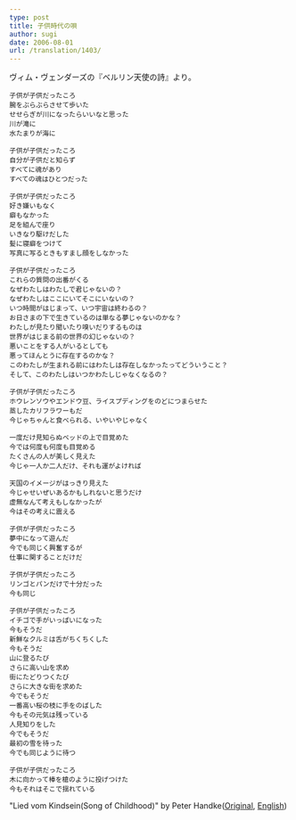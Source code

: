 ```yaml
---
type: post
title: 子供時代の唄
author: sugi
date: 2006-08-01
url: /translation/1403/
---
```

ヴィム・ヴェンダーズの『ベルリン天使の詩』より。


    子供が子供だったころ
    腕をぶらぶらさせて歩いた
    せせらぎが川になったらいいなと思った
    川が滝に
    水たまりが海に
    
    子供が子供だったころ
    自分が子供だと知らず
    すべてに魂があり
    すべての魂はひとつだった
    
    子供が子供だったころ
    好き嫌いもなく
    癖もなかった
    足を組んで座り
    いきなり駆けだした
    髪に寝癖をつけて
    写真に写るときもすまし顔をしなかった
    
    子供が子供だったころ
    これらの質問の出番がくる
    なぜわたしはわたしで君じゃないの？
    なぜわたしはここにいてそこにいないの？
    いつ時間がはじまって、いつ宇宙は終わるの？
    お日さまの下で生きているのは単なる夢じゃないのかな？
    わたしが見たり聞いたり嗅いだりするものは
    世界がはじまる前の世界の幻じゃないの？
    悪いことをする人がいるとしても
    悪ってほんとうに存在するのかな？
    このわたしが生まれる前にはわたしは存在しなかったってどういうこと？
    そして、このわたしはいつかわたしじゃなくなるの？
    
    子供が子供だったころ
    ホウレンソウやエンドウ豆、ライスプディングをのどにつまらせた
    蒸したカリフラワーもだ
    今じゃちゃんと食べられる、いやいやじゃなく
    
    一度だけ見知らぬベッドの上で目覚めた
    今では何度も何度も目覚める
    たくさんの人が美しく見えた
    今じゃ一人か二人だけ、それも運がよければ
    
    天国のイメージがはっきり見えた
    今じゃせいぜいあるかもしれないと思うだけ
    虚無なんて考えもしなかったが
    今はその考えに震える
    
    子供が子供だったころ
    夢中になって遊んだ
    今でも同じく興奮するが
    仕事に関することだけだ
    
    子供が子供だったころ
    リンゴとパンだけで十分だった
    今も同じ
    
    子供が子供だったころ
    イチゴで手がいっぱいになった
    今もそうだ
    新鮮なクルミは舌がちくちくした
    今もそうだ
    山に登るたび
    さらに高い山を求め
    街にたどりつくたび
    さらに大きな街を求めた
    今でもそうだ
    一番高い桜の枝に手をのばした
    今もその元気は残っている
    人見知りをした
    今でもそうだ
    最初の雪を待った
    今でも同じように待つ
    
    子供が子供だったころ
    木に向かって棒を槍のように投げつけた
    今もそれはそこで揺れている
    

"Lied vom Kindsein(Song of Childhood)" by Peter Handke(<a href="http://www.wim-wenders.com/movies/movies_spec/wingsofdesire/wod-song-of-childhood-german.htm" onclick="_gaq.push(['_trackEvent', 'outbound-article', 'http://www.wim-wenders.com/movies/movies_spec/wingsofdesire/wod-song-of-childhood-german.htm', 'Original']);" >Original</a>, <a href="http://www.wim-wenders.com/movies/movies_spec/wingsofdesire/wod-song-of-childhood.htm" onclick="_gaq.push(['_trackEvent', 'outbound-article', 'http://www.wim-wenders.com/movies/movies_spec/wingsofdesire/wod-song-of-childhood.htm', 'English']);" >English</a>)
